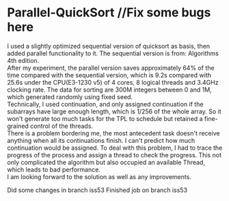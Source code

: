 # Parallel-QuickSort  //Fix some bugs here
I used a slightly optimized sequential version of quicksort as basis, then added parallel functionality to it. The sequential version is from: Algorithms 4th edition.<br/>
After my experiment, the parallel version saves approximately 64% of the time compared with the sequential version, which is 9.2s compared with 25.6s under the CPU(E3-1230 v5) of 4 cores, 8 logical threads and 3.4GHz clocking rate. The data for sorting are 300M integers between 0 and 1M, which generated randomly using fixed seed.<br/>
Technically, I used continuation, and only assigned continuation if the subarrays have large enough length, which is 1/256 of the whole array. So it won't generate too much tasks for the TPL to schedule but retained a fine-grained control of the threads.<br/>
There is a problem bordering me, the most antecedent task doesn't receive anything when all its continuations finish. I can't predict how much continuation would be assigned. To deal with this problem, I had to trace the progress of the process and assign a thread to check the progress. This not only complicated the algorithm but also occupied an available Thread, which leads to bad performance.<br/>
I am looking forward to the solution as well as any improvements.

Did some changes in branch iss53
Finished job on branch iss53
